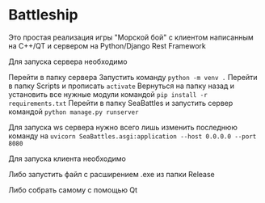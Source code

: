 # Battleship
Это простая реализация игры "Морской бой" с клиентом написанным на C++/QT и сервером на Python/Django Rest Framework

Для запуска сервера необходимо

Перейти в папку сервера
Запустить команду `python -m venv .`
Перейти в папку Scripts и прописать `activate`
Вернуться на папку назад и установить все нужные модули командой `pip install -r requirements.txt`
Перейти в папку SeaBattles и запустить сервер командой `python manage.py runserver`

Для запуска ws сервера нужно всего лишь изменить последнюю команду на `uvicorn SeaBattles.asgi:application --host 0.0.0.0 --port 8080`

Для запуска клиента необходимо

Либо запустить файл с расширением .exe из папки Release

Либо собрать самому с помощью Qt
